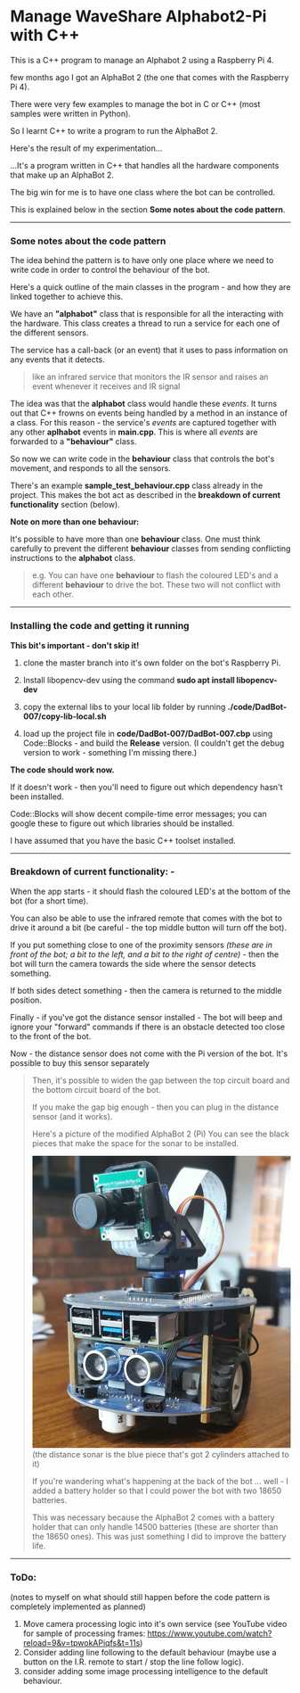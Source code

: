 
# Manage WaveShare Alphabot2-Pi with C++

This is a C++ program to manage an Alphabot 2 using a Raspberry Pi 4.

few months ago I got an AlphaBot 2 (the one that comes with the Raspberry Pi 4).

There were very few examples to manage the bot in C or C++ (most samples were written in Python).

So I learnt C++ to write a program to run the AlphaBot 2.

Here's the result of my experimentation...

...It's a program written in C++ that handles all the hardware components that make up an AlphaBot 2.

The big win for me is to have one class where the bot can be controlled.

This is explained below in the section **Some notes about the code pattern**.

---

### Some notes about the code pattern

The idea behind the pattern is to have only one place where we need to write code in order to control the behaviour of the bot.

Here's a quick outline of the main classes in the program - and how they are linked together to achieve this.

We have an **"alphabot"** class that is responsible for all the interacting with the hardware. This class creates a thread to run a service for each one of the different sensors.

The service has a call-back (or an event) that it uses to pass information on any events that it detects.

> like an infrared service that monitors the IR sensor and raises an
> event whenever it receives and IR signal

The idea was that the **alphabot** class would handle these *events*.
It turns out that C++ frowns on events being handled by a method in an instance of a class.
For this reason - the service's *events* are captured together with any other **aplhabot** events in **main.cpp**.
This is where all *events* are forwarded to a **"behaviour"** class.

So now we can write code in the **behaviour** class that controls the bot's movement, and responds to all the sensors.

There's an example **sample_test_behaviour.cpp** class already in the project. This makes the bot act as described in the **breakdown of current functionality** section (below).

**Note on more than one behaviour:**

It's possible to have more than one **behaviour** class.
One must think carefully to prevent the different **behaviour** classes from sending conflicting instructions to the **alphabot** class.

> e.g. You can have one **behaviour** to flash the coloured LED's
> and a different **behaviour** to drive the bot.
> These two will not conflict with each other.

---

### Installing the code and getting it running
  **This bit's important - don't skip it!**

1. clone the master branch into it's own folder on the bot's Raspberry Pi.

2. Install libopencv-dev using the command   **sudo apt install libopencv-dev**
  
3. copy the external libs to your local lib folder by running   **./code/DadBot-007/copy-lib-local.sh**

4. load up the project file in **code/DadBot-007/DadBot-007.cbp** using Code::Blocks - and build the **Release** version.   (I couldn't get the debug version to work - something I'm missing there.)


**The code should work now.**

If it doesn't work - then you'll need to figure out which dependency hasn't been installed.

Code::Blocks will show decent compile-time error messages; you can google these to figure out which libraries should be installed.

I have assumed that you have the basic C++ toolset installed.

---

### Breakdown of current functionality: -

When the app starts - it should flash the coloured LED's at the bottom of the bot (for a short time).

You can also be able to use the infrared remote that comes with the bot to drive it around a bit
(be careful - the top middle button will turn off the bot).

If you put something close to one of the proximity sensors *(these are in front of the bot; a bit to the left, and a bit to the right of centre)* - then the bot will turn the camera towards the side where the sensor detects something.

If both sides detect something - then the camera is returned to the middle position.

Finally - if you've got the distance sensor installed - The bot will beep and ignore your "forward" commands if there is an obstacle detected too close to the front of the bot.

Now - the distance sensor does not come with the Pi version of the bot.
It's possible to buy this sensor separately

> Then, it's possible to widen the gap between the top
> circuit board and the bottom circuit board of the bot.
> 
> If you make the gap big enough - then you can 
> plug in the distance sensor (and it works).
> 
> Here's a picture of the modified AlphaBot 2 (Pi)
> You can see the black pieces that make the space for the sonar to be installed.
> 
> ![Image of DadBot-007](https://raw.githubusercontent.com/David-Mawer/Alphabot-2-Raspberry-Pi-Code/main/DadBot-007%20with%20Sonar.jpg)
> (the distance sonar is the blue piece that's got 2 cylinders attached to it)
> 
> If you're wandering what's happening at the back of the bot ... well - I added a battery holder so that I could power the bot with two 18650 batteries.
>
> This was necessary because the AlphaBot 2 comes with a battery holder that can only handle 14500 batteries (these are shorter than the 18650 ones).
> This was just something I did to improve the battery life.

---

### ToDo:

(notes to myself on what should still happen before the code pattern is completely implemented as planned)

1. Move camera processing logic into it's own service (see YouTube video for sample of processing frames: https://www.youtube.com/watch?reload=9&v=tpwokAPiqfs&t=11s)
2. Consider adding line following to the default behaviour (maybe use a button on the I.R. remote to start / stop the line follow logic).
3. consider adding some image processing intelligence to the default behaviour.
